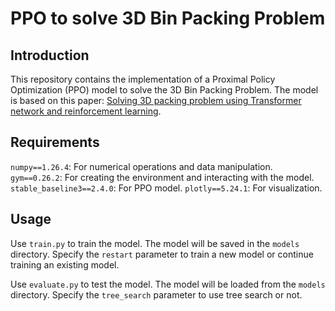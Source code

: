 # PPO to solve 3D Bin Packing Problem
## Introduction
This repository contains the implementation of a Proximal Policy Optimization (PPO) model to solve the 3D Bin Packing Problem. The model is based on this paper: [Solving 3D packing problem using Transformer network and reinforcement learning](https://www.sciencedirect.com/science/article/pii/S0957417422021716).

## Requirements
`numpy==1.26.4`: For numerical operations and data manipulation.
`gym==0.26.2`: For creating the environment and interacting with the model.
`stable_baseline3==2.4.0`: For PPO model.
`plotly==5.24.1`: For visualization.

## Usage
Use `train.py` to train the model. The model will be saved in the `models` directory. Specify the `restart` parameter to train a new model or continue training an existing model.

Use `evaluate.py` to test the model. The model will be loaded from the `models` directory. Specify the `tree_search` parameter to use tree search or not.